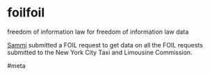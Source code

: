 # foilfoil

freedom of information law for freedom of information law data

[Sammi](https://twitter.com/SamanthaSunne) submitted a FOIL request to get data on all the FOIL requests submitted to the New York City Taxi and Limousine Commission.

#meta
